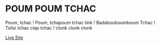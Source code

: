 # POUM POUM TCHAC

Poum, tchac ! Poum, tchapoum tchac tink !
Badabouboumboum Tchac ! Tsitsi tchac clap tchac ! clonk clonk clonk

[Live Site]()